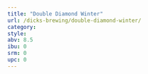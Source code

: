 ```yaml
---
title: "Double Diamond Winter"
url: /dicks-brewing/double-diamond-winter/
category: 
style: 
abv: 8.5
ibu: 0
srm: 0
upc: 0
---
```


